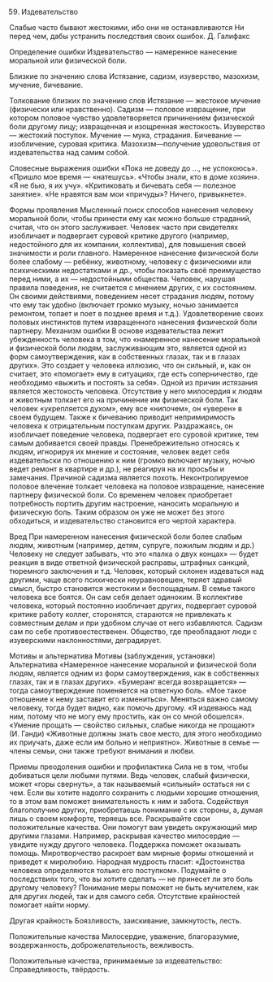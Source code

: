 ﻿59. Издевательство

Слабые часто бывают жестокими, ибо они не останавливаются 
Ни перед чем, дабы устранить последствия своих ошибок.
Д. Галифакс

Определение ошибки
Издевательство — намеренное нанесение моральной или физической боли.

Близкие по значению слова
Истязание, садизм, изуверство, мазохизм, мучение, бичевание.

Толкование близких по значению слов
Истязание — жестокое мучение (физически или нравственно).
Садизм — половое извращение, при котором половое чувство удовлетворяется причинением физической боли другому лицу; извращенная и изощренная жестокость.
Изуверство — жестокий поступок.
Мучение — мука, страдания.
Бичевание — изобличение, суровая критика.
Мазохизм—получение удовольствия от издевательства над самим собой.

Словесные выражения ошибки
«Пока не доведу до ..., не успокоюсь».
«Пришло мое время — «натешусь».
«Чтобы знали, кто в доме хозяин».
«Я не бью, я их учу».
«Критиковать и бичевать себя — полезное занятие».
«Не нравятся вам мои «причуды»? Ничего, привыкнете».

Формы проявления
Мысленный поиск способов нанесения человеку моральной боли, чтобы принести ему как можно больше страданий, считая, что он этого заслуживает.
Человек часто при свидетелях изобличает и подвергает суровой критике другого (например, недостойного для их компании, коллектива), для повышения своей значимости и роли главного.
Намеренное нанесение физической боли более слабому — ребёнку, животному, человеку с физическими или психическими недостатками и др., чтобы показать своё преимущество перед ними, а их — недостойными общества.
Человек, нарушая правила поведения, не считается с мнением других, с их состоянием. Он своими действиями, поведением несет страдания людям, потому что ему так удобно (включает громко музыку, ночью занимается ремонтом, топает и поет в позднее время и т.д.).
Удовлетворение своих половых инстинктов путем извращенного нанесения физической боли партнеру.
Механизм ошибки
В основе издевательства лежит убежденность человека в том, что «намеренное нанесение моральной и физической боли людям, заслуживающим это, является одной из форм самоутверждения, как в собственных глазах, так и в глазах других». Это создает у человека иллюзию, что он сильный, и, как он считает, это «помогает» ему в ситуациях, где есть соперничество, где необходимо «выжить и постоять за себя».
Одной из причин истязания является жестокость человека. Отсутствие у него милосердия к людям и животным толкает его на причинение им физической боли. Так человек «укрепляется духом», ему все «нипочем», он «уверен» в своем будущем.
Также к бичеванию приводит непримиримость человека к отрицательным поступкам других. Раздражаясь, он изобличает поведение человека, подвергает его суровой критике, тем самым добивается своей правды.
Пренебрежительно относясь к людям, игнорируя их мнение и состояние, человек ведет себя издевательски по отношению к ним (громко включает музыку, ночью ведет ремонт в квартире и др.), не реагируя на их просьбы и замечания.
Причиной садизма является похоть. Неконтролируемое половое влечение толкает человека на половое извращение, нанесение партнеру физической боли.
Со временем человек приобретает потребность портить другим настроение, наносить моральную и физическую боль. Таким образом он уже не может без этого обходиться, и издевательство становится его чертой характера.

Вред
При намеренном нанесения физической боли более слабым людям, животным (например, детям, супруге, пожилым людям и др.) Человеку не следует забывать, что это «палка о двух концах» — будет реакция в виде ответной физической расправы, штрафных санкций, тюремного заключения и т.д.
Человек, который склонен издеваться над другими, чаще всего психически неуравновешен, теряет здравый смысл, быстро становится жестоким и беспощадным.
В семье такого человека все боятся. Он сам себя делает одиноким.
В коллективе человека, который постоянно изобличает других, подвергает суровой критике работу коллег, сторонятся, стараются не привлекать к совместным делам и при удобном случае от него избавляются.
Садизм сам по себе противоестественен. Общество, где преобладают люди с изуверскими наклонностями, деградирует.

Мотивы и альтернатива
Мотивы (заблуждения, установки)	Альтернатива
«Намеренное нанесение моральной и физической боли людям, является одним из форм самоутверждения, как в собственных глазах, так и в глазах других».	«Бумеранг всегда возвращается» — тогда самоутверждение поменяется на ответную боль.
«Мое такое отношение к нему заставит его измениться».	Меняться важно самому человеку, тогда будет видно, как помочь другому.
«Я издеваюсь над ним, потому что не могу ему простить, как он со мной обошелся».	«Умение прощать — свойство сильных, слабые никогда не прощают» (И. Ганди)
«Животные должны знать свое место, для этого необходимо их приучать, даже если им больно и неприятно».	Животные в семье — члены семьи, они также требуют внимания и любви.

Приемы преодоления ошибки и профилактика
Сила не в том, чтобы добиваться цели любыми путями. Ведь человек, слабый физически, может «горы свернуть», а так называемый «сильный» остаться ни с чем.
Если вы хотите надолго сохранить с людьми хорошие отношения, то в этом вам поможет внимательность к ним и забота. Содействуя благополучию других, приобретаешь понимание с их стороны, а, думая лишь о своем комфорте, теряешь все.
Раскрывайте свои положительные качества. Они помогут вам увидеть окружающий мир другими глазами. Например, раскрывая качество милосердие — увидите нужду другого человека. Поддержка поможет оказывать помощь.
Миротворчество раскроет вам мирные формы отношений и приведет к миролюбию.
Народная мудрость гласит: «Достоинства человека определяются только его поступком». Подумайте о последствиях того, что вы хотите сделать — не принесет ли это боль другому человеку? Понимание меры поможет не быть мучителем, как для других людей, так и для самого себя. Отсутствие крайностей помогает найти норму.

Другая крайность
Боязливость, заискивание, замкнутость, лесть.

Положительные качества
Милосердие, уважение, благоразумие, воздержанность, доброжелательность, вежливость.

Положительные качества, принимаемые за издевательство:
Справедливость, твёрдость.